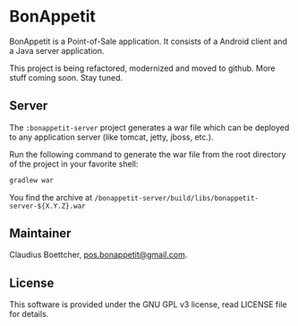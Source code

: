 # BonAppetit

BonAppetit is a Point-of-Sale application. It consists of a Android client and a Java server application.

This project is being refactored, modernized and moved to github. More stuff coming soon. Stay tuned.

## Server

The `:bonappetit-server` project generates a war file which can be deployed to any application server
(like tomcat, jetty, jboss, etc.).

Run the following command to generate the war file from the root directory of the project in your favorite shell:

```bash
gradlew war
```

You find the archive at `/bonappetit-server/build/libs/bonappetit-server-${X.Y.Z}.war`

## Maintainer

Claudius Boettcher, <pos.bonappetit@gmail.com>.

## License

This software is provided under the GNU GPL v3 license, read LICENSE file for details.
